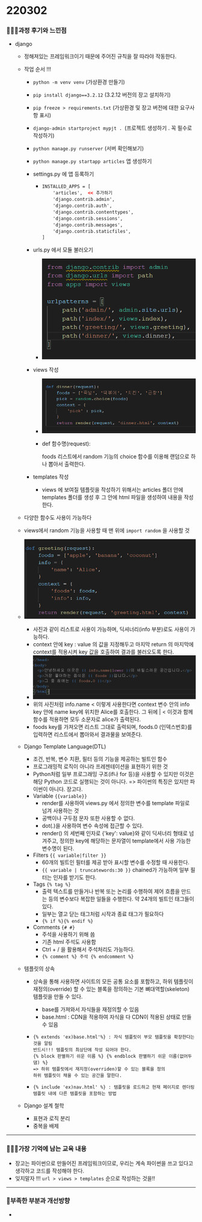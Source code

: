 # 220302

### 👨🏼‍🏫과정 후기와 느낀점

- django

  - 정해져있는 프레임워크이기 때문에 주어진 규칙을 잘 따라야 작동한다.

  - 작업 순서 !!!

    - `python -m venv venv` (가상환경 만들기)

    - `pip install django==3.2.12`  (3.2.12 버전의 장고 설치하기)

    - `pip freeze > requirements.txt`  (가상환경 및 장고 버전에 대한 요구사항 표시)

    - `django-admin startproject mypjt . `(프로젝트 생성하기 . 꼭 필수로 작성하기)

    - `python manage.py runserver` (서버 확인해보기)

    - `python manage.py startapp articles` 앱 생성하기 

    - settings.py 에 앱 등록하기

      - ```html
        INSTALLED_APPS = [
            'articles',  << 추가하기
            'django.contrib.admin',
            'django.contrib.auth',
            'django.contrib.contenttypes',
            'django.contrib.sessions',
            'django.contrib.messages',
            'django.contrib.staticfiles',
        ]
        ```

    - urls.py 에서 모듈 불러오기

      - ![image-20220302145518850](220302.assets/image-20220302145518850.png)
      
    - views 작성
    
      - ![image-20220302145545888](220302.assets/image-20220302145545888.png)

      - def 함수명(request): 

        foods 리스트에서 random 기능의 choice 함수를 이용해 랜덤으로 하나 뽑아서 출력한다.
    
    - templates 작성
    
      - views 에 보여질 템플릿을 작성하기 위해서는 articles 폴더 안에 templates 폴더를 생성 후 그 안에 html 파일을 생성하여 내용을 작성한다.
    
  - 다양한 함수도 사용이 가능하다
  
  - views에서 random 기능을 사용할 때 맨 위에 `import random` 을 사용할 것
  
  - ![image-20220302145701756](220302.assets/image-20220302145701756.png)
  
    - 사진과 같이 리스트로 사용이 가능하며, 딕셔너리(info 부분)로도 사용이 가능하다.
    - context 안에 key : value 의 값을 지정해두고 마지막 return 의 마지막에 context를 적용시켜 key 값을 호출하여 결과를 불러오도록 한다.
    - ![image-20220302145829107](220302.assets/image-20220302145829107.png)
    - 위의 사진처럼 info.name < 이렇게 사용한다면 context 변수 안의 info key 안에 name key에 위치한 Alice를 호출한다. 그 뒤에 | < 이것과 함께 함수를 적용하면 모두 소문자로 alice가 출력된다.
    - foods key를 가져오면 리스트 그대로 출력되며, foods.0 (인덱스번호)를 입력하면 리스트에서 뽑아와서 결과물을 보여준다.
  
  - Django Template Language(DTL)
  
    - 조건, 반복, 변수 치환, 필터 등의 기능을 제공하는 빌트인 함수
    - 프로그래밍적 로직이 아니라 프레젠테이션을 표현하기 위한 것
    - Python처럼 일부 프로그래밍 구조(if나 for 등)을 사용할 수 있지만 이것은 해당 Python 코드로 실행되는 것이 아니다. => 파이썬의 특징은 있지만 파이썬이 아니다. 장고다.
    - Variable  `{{variable}}`
      - render를 사용하여 views.py 에서 정의한 변수를 template 파일로 넘겨 사용하는 것
      - 공백이나 구두점 문자 또한 사용할 수 없다.
      - dot(.)을 사용하여 변수 속성에 접근할 수 있다.
      - render() 의 세번째 인자로 {'key': value}와 같이 딕셔너리 형태로 넘겨주고, 정의한 key에 해당하는 문자열이 template에서 사용 가능한 변수명이 된다.
    - Filters `{{ variable|filter }}` 
      - 60개의 빌트인 필터를 제공 받아 표시할 변수를 수정할 때 사용한다.
      - `{{ variable | truncatewords:30 }}` chained가 가능하며 일부 필터는 인자를 받기도 한다.
    - Tags `{% tag %}`
      - 출력 텍스트를 만들거나 반복 또는 논리를 수행하여 제어 흐름을 만드는 등의 변수보다 복잡한 일들을 수행한다. 약 24개의 빌트인 태그들이 있다.
      - 일부는 열고 닫는 태그처럼 시작과 종료 태그가 필요하다
      - `{% if %}{% endif %}`
    - Comments `{# #}`
      - 주석을 사용하기 위해 씀
      - 기존 html 주석도 사용함
      - Ctrl + / 을 활용해서 주석처리도 가능하다.
      -  `{% comment %} 주석 {% endcomment %}`
  
  - 템플릿의 상속
  
    - 상속을 통해 사용하면 사이트의 모든 공통 요소를 포함하고, 하위 템플릿이 재정의(override) 할 수 있는 블록을 정의하는 기본 뼈대역할(skeleton) 템플릿을 만들 수 있다.
  
      - base를 가져와서 자식들을 재정의할 수 있음
      - base.html : CDN을 적용하여 자식을 다 CDN이 적용된 상태로 만들 수 있음
  
    - ```django
      {% extends 'ex)base.html'%} : 자식 템플릿이 부모 템플릿을 확장한다는 것을 알림
      반드시!!! 템플릿의 최상단에 작성 되어야 한다.
      {% block 판별하기 쉬운 이름 %} {% endblock 판별하기 쉬운 이름(없어두댐) %}
      => 하위 템플릿에서 재지정(overriden)할 수 있는 블록을 정의
      하위 템플릿이 채울 수 있는 공간을 말한다.
      ```
  
    - ```django
      {% include 'ex)nav.html' %} : 템플릿을 로드하고 현재 페이지로 렌더링
      템플릿 내에 다른 템플릿을 포함하는 방법
      ```
  
  - Django 설계 철학
  
    - 표현과 로직 분리
    - 중복을 배제


---

### 💁🏼‍♂️가장 기억에 남는 교육 내용

- 장고는 파이썬으로 만들어진 프레임워크이므로, 우리는 계속 파이썬을 쓰고 있다고 생각하고 코드를 작성해야 한다.
- 잊지말자 !!! `url > views > templates` 순으로 작성하는 것을!!

---

### 💫부족한 부분과 개선방향

- 
